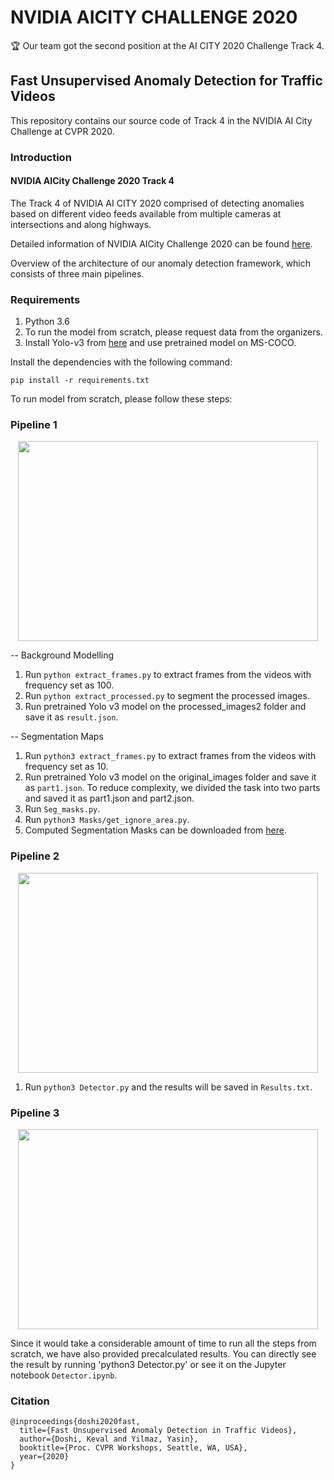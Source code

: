 # NVIDIA AICITY CHALLENGE 2020 

🏆 Our team got the second position at the AI CITY 2020 Challenge Track 4.

## Fast Unsupervised Anomaly Detection for Traffic Videos

This repository contains our source code of Track 4 in the NVIDIA AI City Challenge at CVPR 2020. 

### Introduction

#### NVIDIA AICity Challenge 2020 Track 4

The Track 4 of NVIDIA AI CITY 2020 comprised of detecting anomalies based on different video feeds available from multiple cameras at intersections and along highways. 

Detailed information of NVIDIA AICity Challenge 2020 can be found [here](https://www.aicitychallenge.org/).


Overview of the architecture of our anomaly detection framework, which consists of three main pipelines.

### Requirements

1. Python 3.6
2. To run the model from scratch, please request data from the organizers.
3. Install Yolo-v3 from [here](https://github.com/AlexeyAB/darknet) and use pretrained model on MS-COCO.

Install the dependencies with the following command:
```shell
pip install -r requirements.txt
```
To run model from scratch, please follow these steps:

### Pipeline 1
<p align="center">
  <img width="480" height="320" src="Images/pipeline1.png">
</p>

-- Background Modelling
1. Run `python extract_frames.py` to extract frames from the videos with frequency set as 100. 
2. Run `python extract_processed.py` to segment the processed images. 
3. Run pretrained Yolo v3 model on the processed_images2 folder and save it as `result.json`.

-- Segmentation Maps
1. Run `python3 extract_frames.py` to extract frames from the videos with frequency set as 10.
2. Run pretrained Yolo v3 model on the original_images folder and save it as `part1.json`. To reduce complexity, we divided the task into two parts and saved it as part1.json and part2.json. 
3. Run `Seg_masks.py`. 
4. Run `python3 Masks/get_ignore_area.py`.
5. Computed Segmentation Masks can be downloaded from [here](https://drive.google.com/file/d/15mcjQx02CQ4sgJ9k4UG718wwPpoGAlS4/view?usp=sharing).

### Pipeline 2
<p align="center">
  <img width="480" height="320" src="Images/pipeline2.png">
</p>


1. Run `python3 Detector.py` and the results will be saved in `Results.txt`.

### Pipeline 3
<p align="center">
  <img width="480" height="320" src="Images/pipeline3.png">
</p>

Since it would take a considerable amount of time to run all the steps from scratch, we have also provided precalculated results. You can directly see the result by running 'python3 Detector.py' or see it on the Jupyter notebook `Detector.ipynb`.


### Citation

```
@inproceedings{doshi2020fast,
  title={Fast Unsupervised Anomaly Detection in Traffic Videos},
  author={Doshi, Keval and Yilmaz, Yasin},
  booktitle={Proc. CVPR Workshops, Seattle, WA, USA},
  year={2020}
}

```
